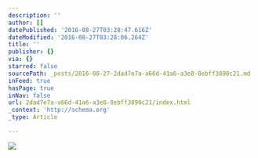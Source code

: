```yaml
---
description: ''
author: []
datePublished: '2016-08-27T03:28:47.616Z'
dateModified: '2016-08-27T03:28:06.264Z'
title: ''
publisher: {}
via: {}
starred: false
sourcePath: _posts/2016-08-27-2dad7e7a-a66d-41a6-a3e8-8ebff3890c21.md
inFeed: true
hasPage: true
inNav: false
url: 2dad7e7a-a66d-41a6-a3e8-8ebff3890c21/index.html
_context: 'http://schema.org'
_type: Article

---
```

![](https://the-grid-user-content.s3-us-west-2.amazonaws.com/09c6cc63-7ff5-45b2-8c5f-9ecc13de9dae.jpg)